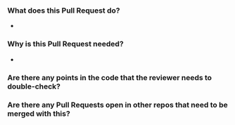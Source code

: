 ### What does this Pull Request do?

*

### Why is this Pull Request needed?

*

### Are there any points in the code that the reviewer needs to double-check?

### Are there any Pull Requests open in other repos that need to be merged with this?